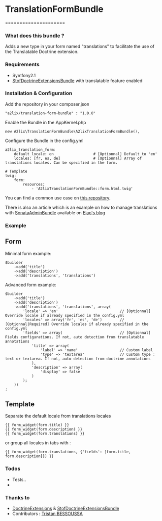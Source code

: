 # TranslationFormBundle
=====================

### What does this bundle ?

Adds a new type in your form named "translations" to facilitate the use of the Translatable Doctrine extension.


### Requirements

- Symfony2.1
- [StofDoctrineExtensionsBundle][] with translatable feature enabled


### Installation & Configuration

Add the repository in your composer.json

    "a2lix/translation-form-bundle" : "1.0.0"

Enable the Bundle in the AppKernel.php

    new A2lix\TranslationFormBundle\A2lixTranslationFormBundle(),

Configure the Bundle in the config.yml

    a2lix_translation_form:
        default_locale: en                  # [Optionnal] Default to 'en'
        locales: [fr, es, de]               # [Optionnal] Array of translations locales. Can be specified in the form. 

    # Template        
    twig:
        form:
            resources:
                - 'A2lixTranslationFormBundle::form.html.twig'

You can find a common use case on [this repository](https://github.com/a2lix/DemoTranslationBundle).

There is also an article which is an example on how to manage translations with [SonataAdminBundle](https://github.com/sonata-project/SonataAdminBundle) available on [Elao's blog](http://www.elao.com/blog/symfony-2/doctrine-2/how-to-manage-translations-for-your-object-using-sonataadminbundle.html)


### Example

## Form

Minimal form example:

    $builder
        ->add('title')
        ->add('description')
        ->add('translations', 'translations')

Advanced form example:

    $builder
        ->add('title')
        ->add('description')
        ->add('translations', 'translations', array(
            'locale' => 'en'                            // [Optionnal] Override locale if already specified in the config.yml
            'locales' => array('fr', 'es', 'de')        // [Optionnal|Required] Override locales if already specified in the config.yml
            'fields' => array(                          // [Optionnal] Fields configurations. If not, auto detection from translatable annotations
                'title' => array(
                    'label' => 'name'                   // Custom label
                    'type' => 'textarea'                // Custom type : text or textarea. If not, auto detection from doctrine annotations
                ),
                'description' => array(
                    'display' => false
                )
            );
        ))
    ;

## Template

Separate the default locale from translations locales

    {{ form_widget(form.title) }}
    {{ form_widget(form.description) }}
    {{ form_widget(form.translations) }}

or group all locales in tabs with :

    {{ form_widget(form.translations, {'fields': [form.title, form.description]}) }}


### Todos

- Tests..
-


### Thanks to

- [DoctrineExtensions][] & [StofDoctrineExtensionsBundle][]
- Contributors : [Tristan BESSOUSSA][]



[DoctrineExtensions]: https://github.com/l3pp4rd/DoctrineExtensions
[StofDoctrineExtensionsBundle]: https://github.com/stof/StofDoctrineExtensionsBundle
[Tristan BESSOUSSA]: https://github.com/tristanbes
